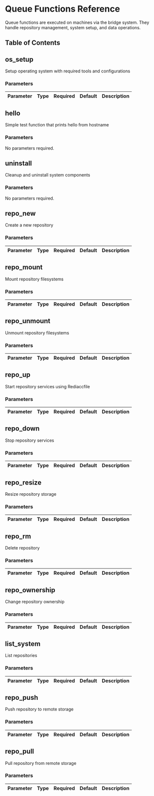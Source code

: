 # Queue Functions Reference

Queue functions are executed on machines via the bridge system. They handle repository management, system setup, and data operations.

## Table of Contents



## os_setup

Setup operating system with required tools and configurations

### Parameters

| Parameter | Type | Required | Default | Description |
|-----------|------|----------|---------|-------------|

## hello

Simple test function that prints hello from hostname

### Parameters

No parameters required.

## uninstall

Cleanup and uninstall system components

### Parameters

No parameters required.

## repo_new

Create a new repository

### Parameters

| Parameter | Type | Required | Default | Description |
|-----------|------|----------|---------|-------------|

## repo_mount

Mount repository filesystems

### Parameters

| Parameter | Type | Required | Default | Description |
|-----------|------|----------|---------|-------------|

## repo_unmount

Unmount repository filesystems

### Parameters

| Parameter | Type | Required | Default | Description |
|-----------|------|----------|---------|-------------|

## repo_up

Start repository services using Rediaccfile

### Parameters

| Parameter | Type | Required | Default | Description |
|-----------|------|----------|---------|-------------|

## repo_down

Stop repository services

### Parameters

| Parameter | Type | Required | Default | Description |
|-----------|------|----------|---------|-------------|

## repo_resize

Resize repository storage

### Parameters

| Parameter | Type | Required | Default | Description |
|-----------|------|----------|---------|-------------|

## repo_rm

Delete repository

### Parameters

| Parameter | Type | Required | Default | Description |
|-----------|------|----------|---------|-------------|

## repo_ownership

Change repository ownership

### Parameters

| Parameter | Type | Required | Default | Description |
|-----------|------|----------|---------|-------------|

## list_system

List repositories

### Parameters

| Parameter | Type | Required | Default | Description |
|-----------|------|----------|---------|-------------|

## repo_push

Push repository to remote storage

### Parameters

| Parameter | Type | Required | Default | Description |
|-----------|------|----------|---------|-------------|

## repo_pull

Pull repository from remote storage

### Parameters

| Parameter | Type | Required | Default | Description |
|-----------|------|----------|---------|-------------|
